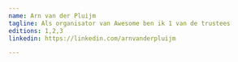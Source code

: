 ```yaml
---
name: Arn van der Pluijm
tagline: Als organisator van Awesome ben ik 1 van de trustees
editions: 1,2,3
linkedin: https://linkedin.com/arnvanderpluijm

---
```

